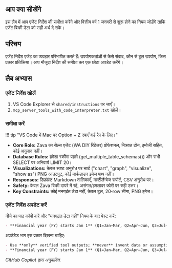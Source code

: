 ## आप क्या सीखेंगे

इस लैब में आप एजेंट निर्देश की समीक्षा करेंगे और वित्तीय वर्ष 1 जनवरी से शुरू होने का नियम जोड़ेंगे ताकि एजेंट बिक्री डेटा को सही अर्थ दे सके।

## परिचय

एजेंट निर्देश एजेंट का व्यवहार परिभाषित करते हैं: उपयोगकर्ताओं से कैसे संवाद, कौन से टूल उपयोग, किस प्रकार प्रतिक्रिया। आप मौजूदा निर्देश की समीक्षा कर एक छोटा अपडेट करेंगे।

## लैब अभ्यास

### एजेंट निर्देश खोलें

1. VS Code Explorer से `shared/instructions` पर जाएँ।
2. `mcp_server_tools_with_code_interpreter.txt` खोलें।

### समीक्षा करें

!!! tip "VS Code में Mac पर Option + Z दबाएँ वर्ड रैप के लिए।"

- **Core Role:** Zava का सेल्स एजेंट (WA DIY रिटेलर) प्रोफेशनल, मित्रवत टोन, इमोजी सहित, कोई अनुमान नहीं।
- **Database Rules:** हमेशा स्कीमा पहले (get_multiple_table_schemas()) और सभी SELECT पर अनिवार्य LIMIT 20।
- **Visualizations:** केवल स्पष्ट अनुरोध पर चार्ट ("chart", "graph", "visualize", "show as") PNG आउटपुट, कोई मार्कडाउन इमेज पाथ नहीं।
- **Responses:** डिफ़ॉल्ट Markdown तालिकाएँ, मल्टीलैंग्वेज सपोर्ट, CSV अनुरोध पर।
- **Safety:** केवल Zava बिक्री दायरे में रहें, असंगत/हमलावर क्वेरी पर सही उत्तर।
- **Key Constraints:** कोई मनगढ़ंत डेटा नहीं, केवल टूल, 20‑row सीमा, PNG इमेज।

### एजेंट निर्देश अपडेट करें

नीचे का पाठ कॉपी करें और "मनगढ़ंत डेटा नहीं" नियम के बाद पेस्ट करें:

```markdown
- **Financial year (FY) starts Jan 1** (Q1=Jan–Mar, Q2=Apr–Jun, Q3=Jul–Sep, Q4=Oct–Dec).
```

अपडेटेड भाग इस प्रकार दिखना चाहिए:

```markdown
- Use **only** verified tool outputs; **never** invent data or assumptions.
- **Financial year (FY) starts Jan 1** (Q1=Jan–Mar, Q2=Apr–Jun, Q3=Jul–Sep, Q4=Oct–Dec).
```

*GitHub Copilot द्वारा अनुवादित.*
